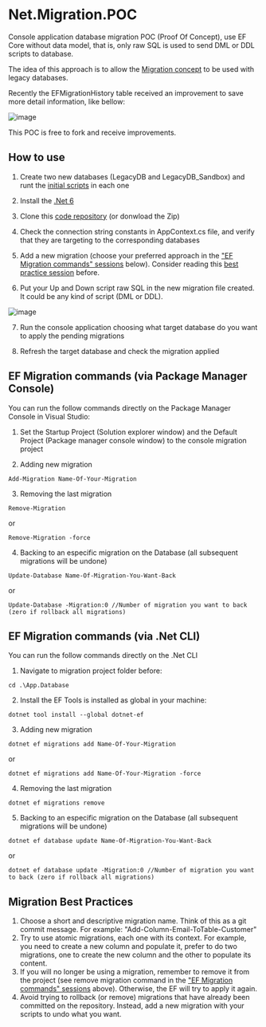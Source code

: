 # Net.Migration.POC
Console application database migration POC (Proof Of Concept), use EF Core without data model, that is, only raw SQL is used to send DML or DDL scripts to database.

The idea of this approach is to allow the [Migration concept](https://medium.com/@joelrodrigues/o-que-s%C3%A3o-database-migrations-f817448870a2) to be used with legacy databases.

Recently the EFMigrationHistory table received an improvement to save more detail information, like bellow:

![image](https://user-images.githubusercontent.com/6843493/150549987-a6afa1c6-8715-4940-ac40-fe0acce9873c.png)

This POC is free to fork and receive improvements.

## How to use

1. Create two new databases (LegacyDB and LegacyDB_Sandbox) and runt the [initial scripts](https://github.com/apbertoletti/Net.Migration.POC/blob/master/InitialScripts.sql) in each one

2. Install the [.Net 6](https://dotnet.microsoft.com/en-us/download/dotnet/6.0)

3. Clone this [code repository](https://github.com/apbertoletti/Net.Migration.POC.git) (or donwload the Zip)

4. Check the connection string constants in AppContext.cs file, and verify that they are targeting to the corresponding databases
 
5. Add a new migration (choose your preferred approach in the ["EF Migration commands" sessions](https://github.com/apbertoletti/Net.Migration.POC#ef-migration-commands-via-package-manager-console) below). Consider reading this [best practice session](https://github.com/apbertoletti/Net.Migration.POC/blob/master/README.md#migration-best-practices) before.

6. Put your Up and Down script raw SQL in the new migration file created. It could be any kind of script (DML or DDL).

![image](https://user-images.githubusercontent.com/6843493/150584931-8a5f04f5-9384-4a34-a4bc-49c0eabfac8c.png)

7. Run the console application choosing what target database do you want to apply the pending migrations

8. Refresh the target database and check the migration applied

## EF Migration commands (via Package Manager Console)

You can run the follow commands directly on the Package Manager Console in Visual Studio:

1. Set the Startup Project (Solution explorer window) and the Default Project (Package manager console window) to the console migration project

2. Adding new migration
~~~
Add-Migration Name-Of-Your-Migration
~~~


3. Removing the last migration
~~~
Remove-Migration
~~~
or
~~~
Remove-Migration -force
~~~


4. Backing to an especific migration on the Database (all subsequent migrations will be undone)
~~~
Update-Database Name-Of-Migration-You-Want-Back
~~~
or
~~~
Update-Database -Migration:0 //Number of migration you want to back (zero if rollback all migrations)
~~~


## EF Migration commands (via .Net CLI)

You can run the follow commands directly on the .Net CLI 

1. Navigate to migration project folder before:
~~~
cd .\App.Database
~~~


2. Install the EF Tools is installed as global in your machine:
~~~
dotnet tool install --global dotnet-ef
~~~


3. Adding new migration
~~~
dotnet ef migrations add Name-Of-Your-Migration
~~~
or
~~~
dotnet ef migrations add Name-Of-Your-Migration -force
~~~

4. Removing the last migration
~~~
dotnet ef migrations remove
~~~


5. Backing to an especific migration on the Database (all subsequent migrations will be undone)
~~~
dotnet ef database update Name-Of-Migration-You-Want-Back
~~~
or
~~~
dotnet ef database update -Migration:0 //Number of migration you want to back (zero if rollback all migrations)
~~~


## Migration Best Practices

1. Choose a short and descriptive migration name. Think of this as a git commit message. For example: "Add-Column-Email-ToTable-Customer"
2. Try to use atomic migrations, each one with its context. For example, you need to create a new column and populate it, prefer to do two migrations, one to create the new column and the other to populate its content.
3. If you will no longer be using a migration, remember to remove it from the project (see remove migration command in the ["EF Migration commands" sessions](https://github.com/apbertoletti/Net.Migration.POC#ef-migration-commands-via-package-manager-console) above). Otherwise, the EF will try to apply it again.
4. Avoid trying to rollback (or remove) migrations that have already been committed on the repository. Instead, add a new migration with your scripts to undo what you want.
